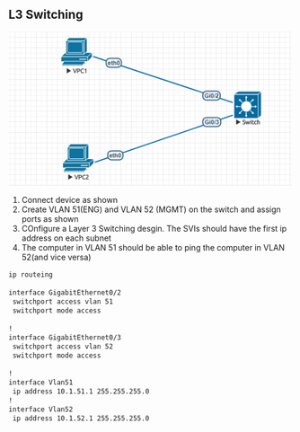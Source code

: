 ## L3 Switching 

<img src=images\2017-09-23_11-08-51.png>

1. Connect device as shown
2. Create VLAN 51(ENG) and VLAN 52 (MGMT) on the switch and assign ports as shown 
3. COnfigure a Layer 3 Switching desgin. The SVIs should have the first ip address on each subnet
4. The computer in VLAN 51 should be able to ping the computer in VLAN 52(and vice versa)

```
ip routeing

interface GigabitEthernet0/2
 switchport access vlan 51
 switchport mode access

!
interface GigabitEthernet0/3
 switchport access vlan 52
 switchport mode access

!
interface Vlan51
 ip address 10.1.51.1 255.255.255.0
!
interface Vlan52
 ip address 10.1.52.1 255.255.255.0

```